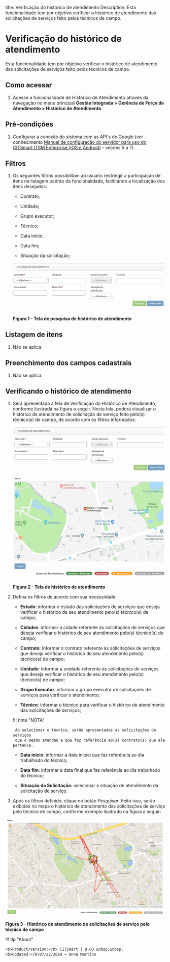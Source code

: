 title: Verificação do histórico de atendimento
Description: Esta funcionalidade tem por objetivo verificar o histórico de atendimento das solicitações de serviços feito pelos técnicos de campo.

# Verificação do histórico de atendimento

Esta funcionalidade tem por objetivo verificar o histórico de atendimento das
solicitações de serviços feito pelos técnicos de campo.

Como acessar
-----------

1.  Acesse a funcionalidade de Histórico de Atendimento através da navegação no
    menu principal **Gestão Integrada > Gerência de Força de
    Atendimento > Histórico de Atendimento**.

Pré-condições
------------

1.  Configurar a conexão do sistema com as API's do Google (ver
    conhecimento [Manual de configuração do servidor para uso do CITSmart ITSM
    Enterprise (iOS e Android)][1] - seções 5 a 7).

Filtros
-------

1.  Os seguintes filtros possibilitam ao usuário restringir a participação de
    itens na listagem padrão da funcionalidade, facilitando a localização dos
    itens desejados:

    -   Contrato;

    -   Unidade;

    -   Grupo executor;

    -   Técnico;

    -   Data início;

    -   Data fim;

    -   Situação da solicitação;

    ![Criar](images/history-1.png)

    **Figura 1 - Tela de pesquisa de histórico de atendimento**

Listagem de itens
-----------------

1.  Não se aplica.

Preenchimento dos campos cadastrais
-----------------------------------

1.  Não se aplica.

Verificando o histórico de atendimento
-------------------------------------

1.  Será apresentada a tela de Verificação do Histórico de Atendimento, conforme
    ilustrada na figura a seguir. Nesta tela, poderá visualizar o histórico de
    atendimento de solicitação de serviço feito pelo(s) técnico(s) de campo, de
    acordo com os filtros informados:

    ![Criar](images/history-2.png)
    
    **Figura 2 - Tela de histórico de atendimento**

2.  Defina os filtros de acordo com sua necessidade:

    -  **Estado**: informar o estado das solicitações de serviços que deseja
    verificar o histórico de seu atendimento pelo(s) técnico(s) de campo;

    -  **Cidades**: informar a cidade referente às solicitações de serviços que
    deseja verificar o histórico de seu atendimento pelo(s) técnico(s) de campo;

    -  **Contrato**: informar o contrato referente às solicitações de serviços que
    deseja verificar o histórico de seu atendimento pelo(s) técnico(s) de campo;

    -  **Unidade**: informar a unidade referente às solicitações de serviços que
    deseja verificar o histórico de seu atendimento pelo(s) técnico(s) de campo;

    -  **Grupo Executor**: informar o grupo executor de solicitações de serviços
    para verificar o atendimento;

    -  **Técnico**: informar o técnico para verificar o histórico de atendimento
    das solicitações de serviços;

    !!! note "NOTA"

         Ao selecionar o técnico, serão apresentadas as solicitações de serviços
         que o mesmo atendeu e que faz referência ao(s) contrato(s) que ele pertence.

    -  **Data início**: informar a data inicial que faz referência ao dia
    trabalhado do técnico;

    -  **Data fim**: informar a data final que faz referência ao dia trabalhado do
    técnico;

    -  **Situação da Solicitação**: selecionar a situação de atendimento da
    solicitação de serviço.

3.  Após os filtros definido, clique no botão *Pesquisar*. Feito isso, serão
    exibidos no mapa o histórico de atendimento das solicitações de serviço pelo
    técnico de campo, conforme exemplo ilustrado na figura a seguir:

   ![Criar](images/history-3.png)
   
   **Figura 3 - Histórico de atendimento de solicitações de serviço pelo
    técnico de campo**


!!! tip "About"

    <b>Product/Version:</b> CITSmart | 8.00 &nbsp;&nbsp;
    <b>Updated:</b>07/22/2019 – Anna Martins
    
[1]:/pt-br/citsmart-platform-7/additional-features/mobile-and-field-service/configuration/app-android-ios.html
